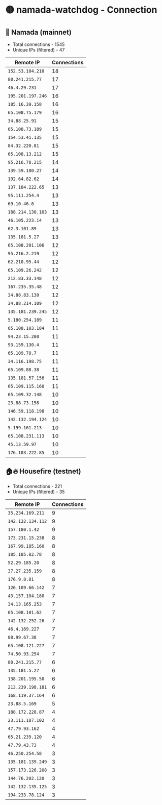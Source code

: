 # 🟡 namada-watchdog - Connection

## 🚀 Namada (mainnet)
- Total connections - 1545
- Unique IPs (filtered) - 47

| Remote IP | Connections |
|-----------|-------------|
| `152.53.104.210` | 18 |
| `80.241.215.77` | 17 |
| `46.4.29.231` | 17 |
| `195.201.197.246` | 16 |
| `185.16.39.158` | 16 |
| `65.108.75.179` | 16 |
| `34.88.25.91` | 15 |
| `65.108.73.189` | 15 |
| `154.53.41.135` | 15 |
| `84.32.220.81` | 15 |
| `65.108.13.212` | 15 |
| `95.216.78.215` | 14 |
| `139.59.100.27` | 14 |
| `192.64.82.62` | 14 |
| `137.184.222.65` | 13 |
| `95.111.254.4` | 13 |
| `69.10.46.6` | 13 |
| `188.214.130.103` | 13 |
| `46.105.223.14` | 13 |
| `62.3.101.89` | 13 |
| `135.181.5.27` | 13 |
| `65.108.201.106` | 12 |
| `95.216.2.219` | 12 |
| `62.210.95.44` | 12 |
| `65.109.26.242` | 12 |
| `212.83.33.148` | 12 |
| `167.235.35.48` | 12 |
| `34.88.83.130` | 12 |
| `34.88.214.109` | 12 |
| `135.181.239.245` | 12 |
| `5.180.254.189` | 11 |
| `65.108.103.184` | 11 |
| `94.23.15.200` | 11 |
| `93.159.130.4` | 11 |
| `65.109.78.7` | 11 |
| `34.116.198.75` | 11 |
| `65.109.88.38` | 11 |
| `135.181.57.156` | 11 |
| `65.109.115.160` | 11 |
| `65.109.32.148` | 10 |
| `23.88.73.158` | 10 |
| `146.59.118.198` | 10 |
| `142.132.194.124` | 10 |
| `5.199.161.213` | 10 |
| `65.108.231.113` | 10 |
| `45.13.59.97` | 10 |
| `176.103.222.85` | 10 |

## 🏠🔥 Housefire (testnet)

- Total connections - 221
- Unique IPs (filtered) - 35

| Remote IP | Connections |
|-----------|-------------|
| `35.234.169.211` | 9 |
| `142.132.134.112` | 9 |
| `157.180.1.42` | 9 |
| `173.231.15.238` | 8 |
| `167.99.185.160` | 8 |
| `185.185.82.78` | 8 |
| `52.29.185.20` | 8 |
| `37.27.235.159` | 8 |
| `176.9.8.81` | 8 |
| `126.109.66.142` | 7 |
| `43.157.104.180` | 7 |
| `34.13.165.253` | 7 |
| `65.108.101.62` | 7 |
| `142.132.252.26` | 7 |
| `46.4.169.227` | 7 |
| `88.99.67.38` | 7 |
| `65.108.121.227` | 7 |
| `74.50.93.254` | 7 |
| `80.241.215.77` | 6 |
| `135.181.5.27` | 6 |
| `138.201.195.50` | 6 |
| `213.239.198.181` | 6 |
| `168.119.37.164` | 6 |
| `23.88.5.169` | 5 |
| `188.172.228.87` | 4 |
| `23.111.187.102` | 4 |
| `47.79.93.162` | 4 |
| `65.21.239.120` | 4 |
| `47.79.43.73` | 4 |
| `46.250.254.58` | 3 |
| `135.181.139.249` | 3 |
| `157.173.126.208` | 3 |
| `144.76.202.120` | 3 |
| `142.132.135.125` | 3 |
| `194.233.78.124` | 3 |

